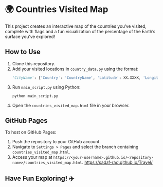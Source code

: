 # 🌍 Countries Visited Map

This project creates an interactive map of the countries you’ve visited, complete with flags and a fun visualization of the percentage of the Earth’s surface you’ve explored!

## How to Use

1. Clone this repository.
2. Add your visited locations in `country_data.py` using the format:
    ```python
    'CityName': {'Country': 'CountryName', 'Latitude': XX.XXXX, 'Longitude': XX.XXXX, 'Flag': 'https://flagcdn.com/xx.svg'}
    ```
3. Run `main_script.py` using Python:
    ```bash
    python main_script.py
    ```
4. Open the `countries_visited_map.html` file in your browser.

## GitHub Pages

To host on GitHub Pages:
1. Push the repository to your GitHub account.
2. Navigate to `Settings > Pages` and select the branch containing `countries_visited_map.html`.
3. Access your map at `https://<your-username>.github.io/<repository-name>/countries_visited_map.html`.
https://sadaf-rad.github.io/Travel/
## Have Fun Exploring! ✈️
